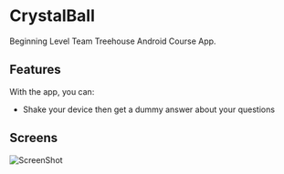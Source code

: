 # CrystalBall
Beginning Level Team Treehouse Android Course App.

## Features

With the app, you can:
* Shake your device then get a dummy answer about your questions


## Screens
![ScreenShot](http://i66.tinypic.com/qysc9i.jpg)



